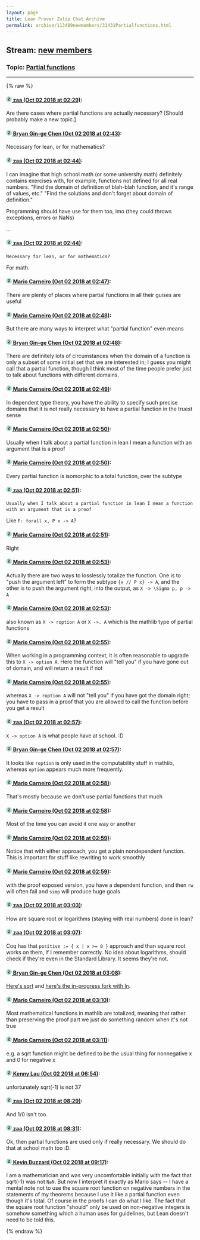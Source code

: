 ```yaml
---
layout: page
title: Lean Prover Zulip Chat Archive 
permalink: archive/113489newmembers/31431Partialfunctions.html
---
```


## Stream: [new members](index.html)
### Topic: [Partial functions](31431Partialfunctions.html)

---


{% raw %}
#### [![Click to go to Zulip](../../assets/img/zulip2.png) zaa (Oct 02 2018 at 02:29)](https://leanprover.zulipchat.com/#narrow/stream/113489-new%20members/topic/Partial%20functions/near/135005256):
Are there cases where partial functions are actually necessary? [Should probably make a new topic.]

#### [![Click to go to Zulip](../../assets/img/zulip2.png) Bryan Gin-ge Chen (Oct 02 2018 at 02:43)](https://leanprover.zulipchat.com/#narrow/stream/113489-new%20members/topic/Partial%20functions/near/135005726):
Necessary for lean, or for mathematics?

#### [![Click to go to Zulip](../../assets/img/zulip2.png) zaa (Oct 02 2018 at 02:44)](https://leanprover.zulipchat.com/#narrow/stream/113489-new%20members/topic/Partial%20functions/near/135005767):
I can imagine that high school math (or some university math) definitely contains exercises with, for example, functions not defined for all real numbers.
"Find the domain of definition of blah-blah function, and it's range of values, etc."
"Find the solutions and don't forget about domain of definition."

Programming should have use for them too, imo (they could throws exceptions, errors or NaNs)

...

#### [![Click to go to Zulip](../../assets/img/zulip2.png) zaa (Oct 02 2018 at 02:44)](https://leanprover.zulipchat.com/#narrow/stream/113489-new%20members/topic/Partial%20functions/near/135005768):
```quote
Necessary for lean, or for mathematics?
```
For math.

#### [![Click to go to Zulip](../../assets/img/zulip2.png) Mario Carneiro (Oct 02 2018 at 02:47)](https://leanprover.zulipchat.com/#narrow/stream/113489-new%20members/topic/Partial%20functions/near/135005836):
There are plenty of places where partial functions in all their guises are useful

#### [![Click to go to Zulip](../../assets/img/zulip2.png) Mario Carneiro (Oct 02 2018 at 02:48)](https://leanprover.zulipchat.com/#narrow/stream/113489-new%20members/topic/Partial%20functions/near/135005877):
But there are many ways to interpret what "partial function" even means

#### [![Click to go to Zulip](../../assets/img/zulip2.png) Bryan Gin-ge Chen (Oct 02 2018 at 02:48)](https://leanprover.zulipchat.com/#narrow/stream/113489-new%20members/topic/Partial%20functions/near/135005878):
There are definitely lots of circumstances when the domain of a function is only a subset of some initial set that we are interested in; I guess you might call that a partial function, though I think most of the time people prefer just to talk about functions with different domains.

#### [![Click to go to Zulip](../../assets/img/zulip2.png) Mario Carneiro (Oct 02 2018 at 02:49)](https://leanprover.zulipchat.com/#narrow/stream/113489-new%20members/topic/Partial%20functions/near/135005889):
In dependent type theory, you have the ability to specify such precise domains that it is not really necessary to have a partial function in the truest sense

#### [![Click to go to Zulip](../../assets/img/zulip2.png) Mario Carneiro (Oct 02 2018 at 02:50)](https://leanprover.zulipchat.com/#narrow/stream/113489-new%20members/topic/Partial%20functions/near/135005934):
Usually when I talk about a partial function in lean I mean a function with an argument that is a proof

#### [![Click to go to Zulip](../../assets/img/zulip2.png) Mario Carneiro (Oct 02 2018 at 02:50)](https://leanprover.zulipchat.com/#narrow/stream/113489-new%20members/topic/Partial%20functions/near/135005943):
Every partial function is isomorphic to a total function, over the subtype

#### [![Click to go to Zulip](../../assets/img/zulip2.png) zaa (Oct 02 2018 at 02:51)](https://leanprover.zulipchat.com/#narrow/stream/113489-new%20members/topic/Partial%20functions/near/135005954):
```quote
Usually when I talk about a partial function in lean I mean a function with an argument that is a proof
```
Like `F: forall x, P x -> A`?

#### [![Click to go to Zulip](../../assets/img/zulip2.png) Mario Carneiro (Oct 02 2018 at 02:51)](https://leanprover.zulipchat.com/#narrow/stream/113489-new%20members/topic/Partial%20functions/near/135005957):
Right

#### [![Click to go to Zulip](../../assets/img/zulip2.png) Mario Carneiro (Oct 02 2018 at 02:53)](https://leanprover.zulipchat.com/#narrow/stream/113489-new%20members/topic/Partial%20functions/near/135006020):
Actually there are two ways to losslessly totalize the function. One is to "push the argument left" to form the subtype `{x // P x} -> A`, and the other is to push the argument right, into the output, as `X -> \Sigma p, p -> A`

#### [![Click to go to Zulip](../../assets/img/zulip2.png) Mario Carneiro (Oct 02 2018 at 02:53)](https://leanprover.zulipchat.com/#narrow/stream/113489-new%20members/topic/Partial%20functions/near/135006025):
also known as `X -> roption A` or `X ->. A` which is the mathlib type of partial functions

#### [![Click to go to Zulip](../../assets/img/zulip2.png) Mario Carneiro (Oct 02 2018 at 02:55)](https://leanprover.zulipchat.com/#narrow/stream/113489-new%20members/topic/Partial%20functions/near/135006076):
When working in a programming context, it is often reasonable to upgrade this to `X -> option A`. Here the function will "tell you" if you have gone out of domain, and will return a result if not

#### [![Click to go to Zulip](../../assets/img/zulip2.png) Mario Carneiro (Oct 02 2018 at 02:55)](https://leanprover.zulipchat.com/#narrow/stream/113489-new%20members/topic/Partial%20functions/near/135006085):
whereas `X -> roption A` will not "tell you" if you have got the domain right; you have to pass in a proof that you are allowed to call the function before you get a result

#### [![Click to go to Zulip](../../assets/img/zulip2.png) zaa (Oct 02 2018 at 02:57)](https://leanprover.zulipchat.com/#narrow/stream/113489-new%20members/topic/Partial%20functions/near/135006134):
`X -> option A` is what people have at school. :D

#### [![Click to go to Zulip](../../assets/img/zulip2.png) Bryan Gin-ge Chen (Oct 02 2018 at 02:57)](https://leanprover.zulipchat.com/#narrow/stream/113489-new%20members/topic/Partial%20functions/near/135006139):
It looks like `roption` is only used in the computability stuff in mathlib, whereas `option` appears much more frequently.

#### [![Click to go to Zulip](../../assets/img/zulip2.png) Mario Carneiro (Oct 02 2018 at 02:58)](https://leanprover.zulipchat.com/#narrow/stream/113489-new%20members/topic/Partial%20functions/near/135006187):
That's mostly because we don't use partial functions that much

#### [![Click to go to Zulip](../../assets/img/zulip2.png) Mario Carneiro (Oct 02 2018 at 02:58)](https://leanprover.zulipchat.com/#narrow/stream/113489-new%20members/topic/Partial%20functions/near/135006189):
Most of the time you can avoid it one way or another

#### [![Click to go to Zulip](../../assets/img/zulip2.png) Mario Carneiro (Oct 02 2018 at 02:59)](https://leanprover.zulipchat.com/#narrow/stream/113489-new%20members/topic/Partial%20functions/near/135006205):
Notice that with either approach, you get a plain nondependent function. This is important for stuff like rewriting to work smoothly

#### [![Click to go to Zulip](../../assets/img/zulip2.png) Mario Carneiro (Oct 02 2018 at 02:59)](https://leanprover.zulipchat.com/#narrow/stream/113489-new%20members/topic/Partial%20functions/near/135006216):
with the proof exposed version, you have a dependent function, and then `rw` will often fail and `simp` will produce huge goals

#### [![Click to go to Zulip](../../assets/img/zulip2.png) zaa (Oct 02 2018 at 03:03)](https://leanprover.zulipchat.com/#narrow/stream/113489-new%20members/topic/Partial%20functions/near/135006411):
How are square root or logarithms (staying with real numbers) done in lean?

#### [![Click to go to Zulip](../../assets/img/zulip2.png) zaa (Oct 02 2018 at 03:07)](https://leanprover.zulipchat.com/#narrow/stream/113489-new%20members/topic/Partial%20functions/near/135006601):
Coq has that `positive := { x | x >= 0 }` approach and than square root works on them, if I remember correctly.
No idea about logarithms, should check if they're even in the Standard Library. It seems they're not.

#### [![Click to go to Zulip](../../assets/img/zulip2.png) Bryan Gin-ge Chen (Oct 02 2018 at 03:08)](https://leanprover.zulipchat.com/#narrow/stream/113489-new%20members/topic/Partial%20functions/near/135006655):
[Here's sqrt](﻿﻿﻿﻿https://github.com/leanprover/mathlib/blob/master/data/real/basic.lean#L508) and [here's the in-progress fork with ln](https://github.com/leanprover-community/mathlib/blob/exp/analysis/exponential.lean#L119).

#### [![Click to go to Zulip](../../assets/img/zulip2.png) Mario Carneiro (Oct 02 2018 at 03:10)](https://leanprover.zulipchat.com/#narrow/stream/113489-new%20members/topic/Partial%20functions/near/135006734):
Most mathematical functions in mathlib are totalized, meaning that rather than preserving the proof part we just do something random when it's not true

#### [![Click to go to Zulip](../../assets/img/zulip2.png) Mario Carneiro (Oct 02 2018 at 03:11)](https://leanprover.zulipchat.com/#narrow/stream/113489-new%20members/topic/Partial%20functions/near/135006750):
e.g. a sqrt function might be defined to be the usual thing for nonnegative x and 0 for negative x

#### [![Click to go to Zulip](../../assets/img/zulip2.png) Kenny Lau (Oct 02 2018 at 06:54)](https://leanprover.zulipchat.com/#narrow/stream/113489-new%20members/topic/Partial%20functions/near/135013778):
unfortunately sqrt(-1) is not 37

#### [![Click to go to Zulip](../../assets/img/zulip2.png) zaa (Oct 02 2018 at 08:29)](https://leanprover.zulipchat.com/#narrow/stream/113489-new%20members/topic/Partial%20functions/near/135016849):
And 1/0 isn't too.

#### [![Click to go to Zulip](../../assets/img/zulip2.png) zaa (Oct 02 2018 at 08:31)](https://leanprover.zulipchat.com/#narrow/stream/113489-new%20members/topic/Partial%20functions/near/135016912):
Ok, then partial functions are used only if really necessary. We should do that at school math too :D.

#### [![Click to go to Zulip](../../assets/img/zulip2.png) Kevin Buzzard (Oct 02 2018 at 09:17)](https://leanprover.zulipchat.com/#narrow/stream/113489-new%20members/topic/Partial%20functions/near/135018459):
I am a mathematician and was very uncomfortable initially with the fact that sqrt(-1) was not `NaN`. But now I interpret it exactly as Mario says -- I have a mental note not to use the square root function on negative numbers in the statements of my theorems because I use it like a partial function even though it's total. Of course in the proofs I can do what I like. The fact that the square root function "should" only be used on non-negative integers is somehow something which a human uses for guidelines, but Lean doesn't need to be told this.


{% endraw %}

